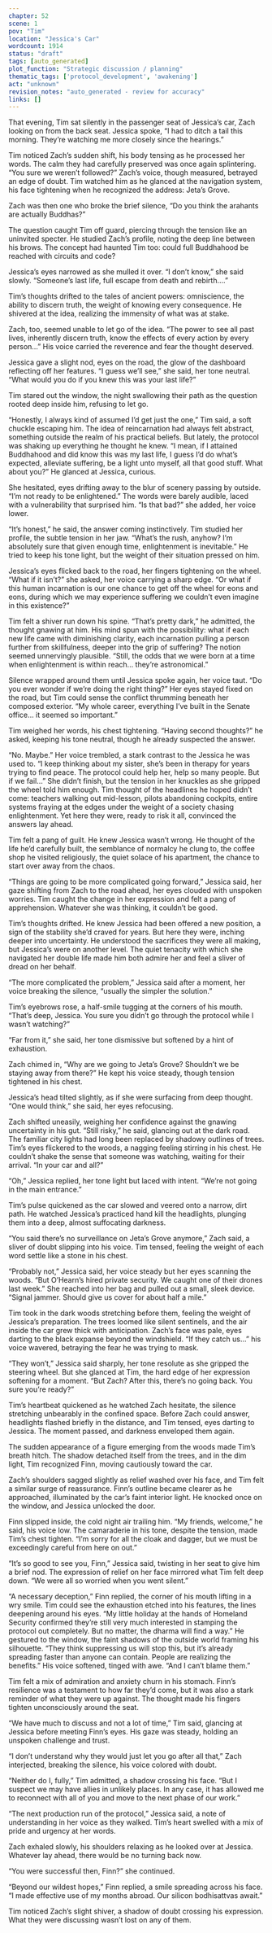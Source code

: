```yaml
---
chapter: 52
scene: 1
pov: "Tim"
location: "Jessica's Car"
wordcount: 1914
status: "draft"
tags: [auto_generated]
plot_function: "Strategic discussion / planning"
thematic_tags: ['protocol_development', 'awakening']
act: "unknown"
revision_notes: "auto_generated - review for accuracy"
links: []
---
```


That evening, Tim sat silently in the passenger seat of Jessica’s car, Zach looking on from the back seat. Jessica spoke, “I had to ditch a tail this morning. They’re watching me more closely since the hearings.” 

Tim noticed Zach’s sudden shift, his body tensing as he processed her words. The calm they had carefully preserved was once again splintering. “You sure we weren’t followed?” Zach’s voice, though measured, betrayed an edge of doubt. Tim watched him as he glanced at the navigation system, his face tightening when he recognized the address: Jeta’s Grove. 

Zach was then one who broke the brief silence, “Do you think the arahants are actually Buddhas?” 

The question caught Tim off guard, piercing through the tension like an uninvited specter. He studied Zach’s profile, noting the deep line between his brows. The concept had haunted Tim too: could full Buddhahood be reached with circuits and code? 

Jessica’s eyes narrowed as she mulled it over. “I don’t know,” she said slowly. “Someone’s last life, full escape from death and rebirth….” 

Tim’s thoughts drifted to the tales of ancient powers: omniscience, the ability to discern truth, the weight of knowing every consequence. He shivered at the idea, realizing the immensity of what was at stake. 

Zach, too, seemed unable to let go of the idea. “The power to see all past lives, inherently discern truth, know the effects of every action by every person…” His voice carried the reverence and fear the thought deserved. 

Jessica gave a slight nod, eyes on the road, the glow of the dashboard reflecting off her features. “I guess we’ll see,” she said, her tone neutral. “What would you do if you knew this was your last life?” 

Tim stared out the window, the night swallowing their path as the question rooted deep inside him, refusing to let go. 

“Honestly, I always kind of assumed I’d get just the one,” Tim said, a soft chuckle escaping him. The idea of reincarnation had always felt abstract, something outside the realm of his practical beliefs. But lately, the protocol was shaking up everything he thought he knew. “I mean, if I attained Buddhahood and did know this was my last life, I guess I’d do what’s expected, alleviate suffering, be a light unto myself, all that good stuff. What about you?” He glanced at Jessica, curious. 

She hesitated, eyes drifting away to the blur of scenery passing by outside. “I’m not ready to be enlightened.” The words were barely audible, laced with a vulnerability that surprised him. “Is that bad?” she added, her voice lower. 

“It’s honest,” he said, the answer coming instinctively. Tim studied her profile, the subtle tension in her jaw. “What’s the rush, anyhow? I’m absolutely sure that given enough time, enlightenment is inevitable.” He tried to keep his tone light, but the weight of their situation pressed on him. 

Jessica’s eyes flicked back to the road, her fingers tightening on the wheel. “What if it isn’t?” she asked, her voice carrying a sharp edge. “Or what if this human incarnation is our one chance to get off the wheel for eons and eons, during which we may experience suffering we couldn’t even imagine in this existence?” 

Tim felt a shiver run down his spine. “That’s pretty dark,” he admitted, the thought gnawing at him. His mind spun with the possibility: what if each new life came with diminishing clarity, each incarnation pulling a person further from skillfulness, deeper into the grip of suffering? The notion seemed unnervingly plausible. “Still, the odds that we were born at a time when enlightenment is within reach… they’re astronomical.” 

Silence wrapped around them until Jessica spoke again, her voice taut. “Do you ever wonder if we’re doing the right thing?” Her eyes stayed fixed on the road, but Tim could sense the conflict thrumming beneath her composed exterior. “My whole career, everything I’ve built in the Senate office… it seemed so important.” 

Tim weighed her words, his chest tightening. “Having second thoughts?” he asked, keeping his tone neutral, though he already suspected the answer. 

“No. Maybe.” Her voice trembled, a stark contrast to the Jessica he was used to. “I keep thinking about my sister, she’s been in therapy for years trying to find peace. The protocol could help her, help so many people. But if we fail…” She didn’t finish, but the tension in her knuckles as she gripped the wheel told him enough. Tim thought of the headlines he hoped didn’t come: teachers walking out mid-lesson, pilots abandoning cockpits, entire systems fraying at the edges under the weight of a society chasing enlightenment. Yet here they were, ready to risk it all, convinced the answers lay ahead. 

Tim felt a pang of guilt. He knew Jessica wasn’t wrong. He thought of the life he’d carefully built, the semblance of normalcy he clung to, the coffee shop he visited religiously, the quiet solace of his apartment, the chance to start over away from the chaos. 

“Things are going to be more complicated going forward,” Jessica said, her gaze shifting from Zach to the road ahead, her eyes clouded with unspoken worries. Tim caught the change in her expression and felt a pang of apprehension. Whatever she was thinking, it couldn’t be good. 

Tim’s thoughts drifted. He knew Jessica had been offered a new position, a sign of the stability she’d craved for years. But here they were, inching deeper into uncertainty. He understood the sacrifices they were all making, but Jessica’s were on another level. The quiet tenacity with which she navigated her double life made him both admire her and feel a sliver of dread on her behalf. 

“The more complicated the problem,” Jessica said after a moment, her voice breaking the silence, “usually the simpler the solution.” 

Tim’s eyebrows rose, a half-smile tugging at the corners of his mouth. “That’s deep, Jessica. You sure you didn’t go through the protocol while I wasn’t watching?” 

“Far from it,” she said, her tone dismissive but softened by a hint of exhaustion. 

Zach chimed in, “Why are we going to Jeta’s Grove? Shouldn’t we be staying away from there?” He kept his voice steady, though tension tightened in his chest. 

Jessica’s head tilted slightly, as if she were surfacing from deep thought. “One would think,” she said, her eyes refocusing.  

Zach shifted uneasily, weighing her confidence against the gnawing uncertainty in his gut. “Still risky,” he said, glancing out at the dark road. The familiar city lights had long been replaced by shadowy outlines of trees. Tim’s eyes flickered to the woods, a nagging feeling stirring in his chest. He couldn’t shake the sense that someone was watching, waiting for their arrival. “In your car and all?” 

“Oh,” Jessica replied, her tone light but laced with intent. “We’re not going in the main entrance.” 

Tim’s pulse quickened as the car slowed and veered onto a narrow, dirt path. He watched Jessica’s practiced hand kill the headlights, plunging them into a deep, almost suffocating darkness. 

“You said there’s no surveillance on Jeta’s Grove anymore,” Zach said, a sliver of doubt slipping into his voice. Tim tensed, feeling the weight of each word settle like a stone in his chest. 

“Probably not,” Jessica said, her voice steady but her eyes scanning the woods. “But O’Hearn’s hired private security. We caught one of their drones last week.” She reached into her bag and pulled out a small, sleek device. “Signal jammer. Should give us cover for about half a mile.” 

Tim took in the dark woods stretching before them, feeling the weight of Jessica’s preparation. The trees loomed like silent sentinels, and the air inside the car grew thick with anticipation. Zach’s face was pale, eyes darting to the black expanse beyond the windshield. “If they catch us…” his voice wavered, betraying the fear he was trying to mask. 

“They won’t,” Jessica said sharply, her tone resolute as she gripped the steering wheel. But she glanced at Tim, the hard edge of her expression softening for a moment. “But Zach? After this, there’s no going back. You sure you’re ready?” 

Tim’s heartbeat quickened as he watched Zach hesitate, the silence stretching unbearably in the confined space. Before Zach could answer, headlights flashed briefly in the distance, and Tim tensed, eyes darting to Jessica. The moment passed, and darkness enveloped them again. 

The sudden appearance of a figure emerging from the woods made Tim’s breath hitch. The shadow detached itself from the trees, and in the dim light, Tim recognized Finn, moving cautiously toward the car. 

Zach’s shoulders sagged slightly as relief washed over his face, and Tim felt a similar surge of reassurance. Finn’s outline became clearer as he approached, illuminated by the car’s faint interior light. He knocked once on the window, and Jessica unlocked the door. 

Finn slipped inside, the cold night air trailing him. “My friends, welcome,” he said, his voice low. The camaraderie in his tone, despite the tension, made Tim’s chest tighten. “I’m sorry for all the cloak and dagger, but we must be exceedingly careful from here on out.” 

“It’s so good to see you, Finn,” Jessica said, twisting in her seat to give him a brief nod. The expression of relief on her face mirrored what Tim felt deep down. “We were all so worried when you went silent.” 

“A necessary deception,” Finn replied, the corner of his mouth lifting in a wry smile. Tim could see the exhaustion etched into his features, the lines deepening around his eyes. “My little holiday at the hands of Homeland Security confirmed they’re still very much interested in stamping the protocol out completely. But no matter, the dharma will find a way.” He gestured to the window, the faint shadows of the outside world framing his silhouette. “They think suppressing us will stop this, but it’s already spreading faster than anyone can contain. People are realizing the benefits.” His voice softened, tinged with awe. “And I can’t blame them.” 

Tim felt a mix of admiration and anxiety churn in his stomach. Finn’s resilience was a testament to how far they’d come, but it was also a stark reminder of what they were up against. The thought made his fingers tighten unconsciously around the seat. 

“We have much to discuss and not a lot of time,” Tim said, glancing at Jessica before meeting Finn’s eyes. His gaze was steady, holding an unspoken challenge and trust. 

“I don’t understand why they would just let you go after all that,” Zach interjected, breaking the silence, his voice colored with doubt. 

“Neither do I, fully,” Tim admitted, a shadow crossing his face. “But I suspect we may have allies in unlikely places. In any case, it has allowed me to reconnect with all of you and move to the next phase of our work.” 

“The next production run of the protocol,” Jessica said, a note of understanding in her voice as they walked. Tim’s heart swelled with a mix of pride and urgency at her words. 

Zach exhaled slowly, his shoulders relaxing as he looked over at Jessica. Whatever lay ahead, there would be no turning back now. 

“You were successful then, Finn?” she continued. 

“Beyond our wildest hopes,” Finn replied, a smile spreading across his face. “I made effective use of my months abroad. Our silicon bodhisattvas await.” 

Tim noticed Zach’s slight shiver, a shadow of doubt crossing his expression. What they were discussing wasn’t lost on any of them.
